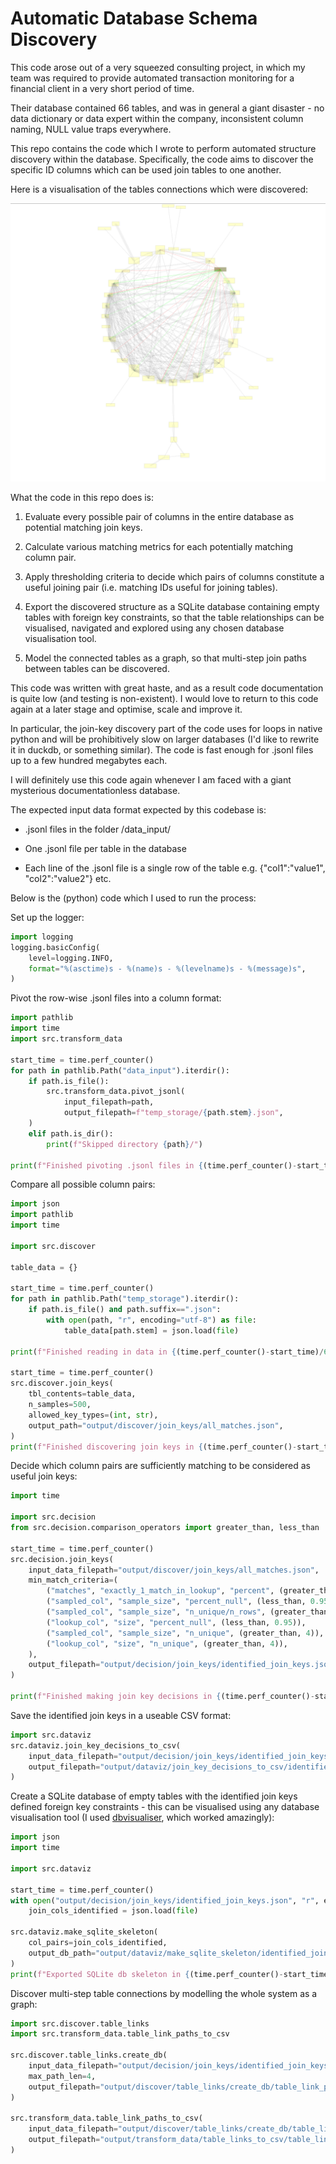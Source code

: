# Automatic Database Schema Discovery

This code arose out of a very squeezed consulting project, in which my team was required to provide automated transaction monitoring for a financial client in a very short period of time. 

Their database contained 66 tables, and was in general a giant disaster - no data dictionary or data expert within the company, inconsistent column naming, NULL value traps everywhere.

This repo contains the code which I wrote to perform automated structure discovery within the database. Specifically, the code aims to discover the specific ID columns which can be used join tables to one another.

Here is a visualisation of the tables connections which were discovered:

![The discovered table connections visualised in dbvisualizer](./join_keys_visualised.png)

What the code in this repo does is:

1. Evaluate every possible pair of columns in the entire database as potential matching join keys.

2. Calculate various matching metrics for each potentially matching column pair.

3. Apply thresholding criteria to decide which pairs of columns constitute a useful joining pair (i.e. matching IDs useful for joining tables).

4. Export the discovered structure as a SQLite database containing empty tables with foreign key constraints, so that the table relationships can be visualised, navigated and explored using any chosen database visualisation tool.

5. Model the connected tables as a graph, so that multi-step join paths between tables can be discovered.

This code was written with great haste, and as a result code documentation is quite low (and testing is non-existent). I would love to return to this code again at a later stage and optimise, scale and improve it.

In particular, the join-key discovery part of the code uses for loops in native python and will be prohibitively slow on larger databases (I'd like to rewrite it in duckdb, or something similar). The code is fast enough for .jsonl files up to a few hundred megabytes each. 

I will definitely use this code again whenever I am faced with a giant mysterious documentationless database.

The expected input data format expected by this codebase is:

* .jsonl files in the folder /data_input/

* One .jsonl file per table in the database

* Each line of the .jsonl file is a single row of the table e.g. {"col1":"value1", "col2":"value2"} etc. 

Below is the (python) code which I used to run the process:

Set up the logger:
```python
import logging
logging.basicConfig(
    level=logging.INFO,
    format="%(asctime)s - %(name)s - %(levelname)s - %(message)s",
)
```

Pivot the row-wise .jsonl files into a column format:
```python
import pathlib
import time
import src.transform_data

start_time = time.perf_counter()
for path in pathlib.Path("data_input").iterdir():
    if path.is_file():
        src.transform_data.pivot_jsonl(
            input_filepath=path,
            output_filepath=f"temp_storage/{path.stem}.json",
    )
    elif path.is_dir():
        print(f"Skipped directory {path}/") 

print(f"Finished pivoting .jsonl files in {(time.perf_counter()-start_time)/60:,.1f} minutes")
```

Compare all possible column pairs:
```python
import json
import pathlib
import time

import src.discover

table_data = {}

start_time = time.perf_counter()
for path in pathlib.Path("temp_storage").iterdir():
    if path.is_file() and path.suffix==".json":
        with open(path, "r", encoding="utf-8") as file:
            table_data[path.stem] = json.load(file)

print(f"Finished reading in data in {(time.perf_counter()-start_time)/60:,.1f} minutes")

start_time = time.perf_counter()
src.discover.join_keys(
    tbl_contents=table_data,
    n_samples=500,
    allowed_key_types=(int, str),
    output_path="output/discover/join_keys/all_matches.json",
)
print(f"Finished discovering join keys in {(time.perf_counter()-start_time)/60:,.1f} minutes")
```

Decide which column pairs are sufficiently matching to be considered as useful join keys:
```python
import time

import src.decision
from src.decision.comparison_operators import greater_than, less_than

start_time = time.perf_counter()
src.decision.join_keys(
    input_data_filepath="output/discover/join_keys/all_matches.json",
    min_match_criteria=(
        ("matches", "exactly_1_match_in_lookup", "percent", (greater_than, 0.1)),
        ("sampled_col", "sample_size", "percent_null", (less_than, 0.95)),
        ("sampled_col", "sample_size", "n_unique/n_rows", (greater_than, 0.5)),
        ("lookup_col", "size", "percent_null", (less_than, 0.95)),
        ("sampled_col", "sample_size", "n_unique", (greater_than, 4)),
        ("lookup_col", "size", "n_unique", (greater_than, 4)),
    ),
    output_filepath="output/decision/join_keys/identified_join_keys.json"
)

print(f"Finished making join key decisions in {(time.perf_counter()-start_time)/60:,.1f} minutes")
```

Save the identified join keys in a useable CSV format:
```python
import src.dataviz
src.dataviz.join_key_decisions_to_csv(
    input_data_filepath="output/decision/join_keys/identified_join_keys.json",
    output_filepath="output/dataviz/join_key_decisions_to_csv/identified_join_keys.csv",
)
```

Create a SQLite database of empty tables with the identified join keys defined foreign key constraints - this can be visualised using any database visualisation tool
(I used [dbvisualiser](https://www.dbvis.com/), which worked amazingly):
```python
import json
import time

import src.dataviz

start_time = time.perf_counter()
with open("output/decision/join_keys/identified_join_keys.json", "r", encoding="utf-8") as file:
    join_cols_identified = json.load(file)

src.dataviz.make_sqlite_skeleton(
    col_pairs=join_cols_identified,
    output_db_path="output/dataviz/make_sqlite_skeleton/identified_join_keys.db",
) 
print(f"Exported SQLite db skeleton in {(time.perf_counter()-start_time)/60:,.1f} minutes")
```

Discover multi-step table connections by modelling the whole system as a graph:
```python
import src.discover.table_links
import src.transform_data.table_link_paths_to_csv

src.discover.table_links.create_db(
    input_data_filepath="output/decision/join_keys/identified_join_keys.json",
    max_path_len=4,
    output_filepath="output/discover/table_links/create_db/table_link_paths.pickle",
)

src.transform_data.table_link_paths_to_csv(
    input_data_filepath="output/discover/table_links/create_db/table_link_paths.pickle",
    output_filepath="output/transform_data/table_links_to_csv/table_link_paths.csv",
)
```
